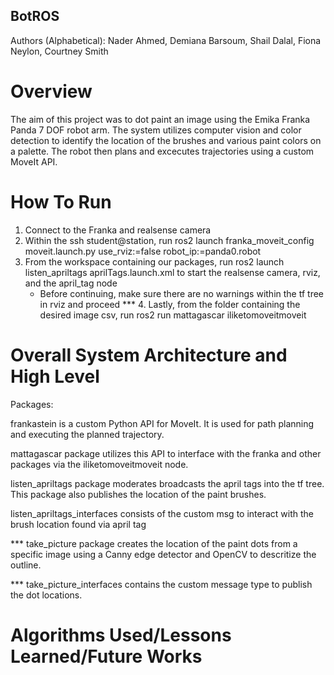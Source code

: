 ## BotROS 
Authors (Alphabetical): Nader Ahmed, Demiana Barsoum, Shail Dalal, Fiona Neylon, Courtney Smith

# Overview
The aim of this project was to dot paint an image using the Emika Franka Panda 7 DOF robot arm. The system utilizes computer vision and color detection to identify the location of the brushes and various paint colors on a palette. The robot then plans and excecutes trajectories using a custom MoveIt API. 

# How To Run
1. Connect to the Franka and realsense camera
2. Within the ssh student@station, run ros2 launch franka_moveit_config moveit.launch.py use_rviz:=false robot_ip:=panda0.robot
3. From the workspace containing our packages, run ros2 launch listen_apriltags aprilTags.launch.xml to start the realsense camera, rviz, and the april_tag node
    - Before continuing, make sure there are no warnings within the tf tree in rviz and proceed
*** 4. Lastly, from the folder containing the desired image csv, run ros2 run mattagascar iliketomoveitmoveit

# Overall System Architecture and High Level 
Packages:

frankastein is a custom Python API for MoveIt. It is used for path planning and executing the planned trajectory. 

mattagascar package utilizes this API to interface with the franka and other packages via the iliketomoveitmoveit node.

listen_apriltags package moderates broadcasts the april tags into the tf tree. This package also publishes the location of the paint brushes.

listen_apriltags_interfaces consists of the custom msg to interact with the brush location found via april tag

*** take_picture package creates the location of the paint dots from a specific image using a Canny edge detector and OpenCV to descritize the outline.

*** take_picture_interfaces contains the custom message type to publish the dot locations.

# Algorithms Used/Lessons Learned/Future Works






